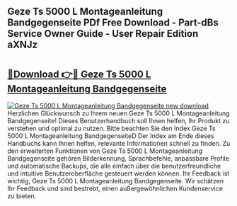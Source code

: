 ## Geze Ts 5000 L Montageanleitung Bandgegenseite PDf Free Download - Part-dBs Service Owner Guide - User Repair Edition aXNJz

# <h2><a href="http://df8hd6i.blite.top/?on=Geze+Ts+5000+L+Montageanleitung+Bandgegenseite">🔗Download 👉🔴 Geze Ts 5000 L Montageanleitung Bandgegenseite</a></h2>

[![Geze Ts 5000 L Montageanleitung Bandgegenseite new download](https://i.imgur.com/lujVjoI.png)](http://df8hd6i.blite.top/?on=Geze+Ts+5000+L+Montageanleitung+Bandgegenseite)
Herzlichen Glückwunsch zu Ihrem neuen Geze Ts 5000 L Montageanleitung Bandgegenseite! Dieses Benutzerhandbuch soll Ihnen helfen, Ihr Produkt zu verstehen und optimal zu nutzen. Bitte beachten Sie den Index Geze Ts 5000 L Montageanleitung BandgegenseiteD Der Index am Ende dieses Handbuchs kann Ihnen helfen, relevante Informationen schnell zu finden. Zu den erweiterten Funktionen von Geze Ts 5000 L Montageanleitung Bandgegenseite gehören Bilderkennung, Sprachbefehle, anpassbare Profile und automatische Backups, die alle einfach über die benutzerfreundliche und intuitive Benutzeroberfläche gesteuert werden können. Ihr Feedback ist wichtig, Geze Ts 5000 L Montageanleitung Bandgegenseite. Wir schätzen Ihr Feedback und sind bestrebt, einen außergewöhnlichen Kundenservice zu bieten.
